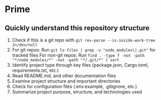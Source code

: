 # Prime

## Quickly understand this repository structure

1. Check if this is a git repo with `git rev-parse --is-inside-work-tree 2>/dev/null`
2. For git repos: Run `git ls-files | grep -v "node_modules\|.git"` for tracked files
   For non-git repos: Run `find . -type f -not -path "*/node_modules/*" -not -path "*/.git/*" | sort`
3. Identify project type through key files (package.json, Cargo.toml, requirements.txt, etc.)
4. Read README.md, and other documentation files
5. Examine project structure and important directories
6. Check for configuration files (.env.example, .gitignore, etc.)
7. Summarize project purpose, structure, and technologies used
